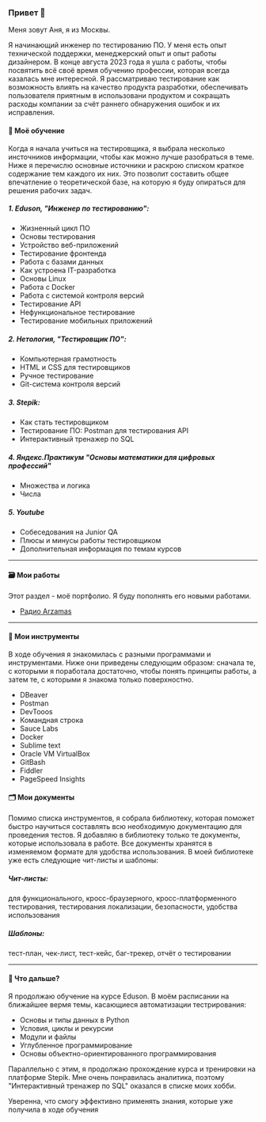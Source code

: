 ### Привет 👋

Меня зовут Аня, я из Москвы.

Я начинающий инженер по тестированию ПО.
У меня есть опыт технической поддержки, менеджерский опыт и опыт работы дизайнером.
В конце августа 2023 года я ушла с работы, чтобы посвятить всё своё время обучению профессии, которая всегда казалась мне интересной. 
Я рассматриваю тестирование как возможность влиять на качество продукта разработки, обеспечивать пользователя приятным в использовани продуктом и сокращать расходы компании за счёт раннего обнаружения ошибок и их исправления.

#### 🌱 Моё обучение 
Когда я начала учиться на тестировщика, я выбрала несколько инсточников информации, чтобы как можно лучше разобраться в теме. 
Ниже я перечислю основные источники и раскрою списком краткое содержание тем каждого их них. Это позволит составить общее впечатление о теоретической базе, на которую я буду опираться для решения рабочих задач.

##### 1. Eduson, "Инженер по тестированию":
- Жизненный цикл ПО
- Основы тестирования
- Устройство веб-приложений
- Тестирование фронтенда
- Работа с базами данных
- Как устроена IT-разработка
- Основы Linux
- Работа с Docker
- Работа с системой контроля версий
- Тестирование API
- Нефункциональное тестирование
- Тестирование мобильных приложений
  
##### 2. Нетология, "Тестировщик ПО":
- Компьютерная грамотность
- HTML и CSS для тестировщиков
- Ручное тестирование
- Git-система контроля версий
  
##### 3. Stepik:
- Как стать тестировщиком
- Тестирование ПО: Postman для тестирования API
- Интерактивный тренажер по SQL
  
##### 4. Яндекс.Практикум "Основы математики для цифровых профессий"
- Множества и логика
- Числа
  
##### 5. Youtube
- Собеседования на Junior QA
- Плюсы и минусы работы тестировщиком
- Дополнительная информация по темам курсов

---

#### 🗃 Мои работы
Этот раздел - моё портфолио. Я буду пополнять его новыми работами.
- [Радио Arzamas](https://drive.google.com/drive/folders/1kKzrM1bcTfluU38MiXp1jvYElYIn55L_?usp=sharing)

---

#### 🚀 Мои инструменты
В ходе обучения я знакомилась с разными программами и инструментами.
Ниже они приведены следующим образом: сначала те, с которыми я поработала достаточно, чтобы понять принципы работы, а затем те, с которыми я знакома только поверхностно.
- DBeaver
- Postman
- DevTooos
- Командная строка
- Sauce Labs
- Docker
- Sublime text
- Oracle VM VirtualBox
- GitBash
- Fiddler
- PageSpeed Insights

#### 🗂 Мои документы
Помимо списка инструментов, я собрала библиотеку, которая поможет быстро научиться составлять всю необходимую документацию для проведения тестов. 
Я добавляю в библиотеку только те документы, которые использовала в работе. Все документы хранятся в изменяемом формате для удобства использования.
В моей библиотеке уже есть следующие чит-листы и шаблоны:
##### Чит-листы:
для функционального, кросс-браузерного, кросс-платформенного тестирования, тестирования локализации, безопасности, удобства использования
##### Шаблоны:
тест-план, чек-лист, тест-кейс, баг-трекер, отчёт о тестировании

---

#### 🎯 Что дальше?
Я продолжаю обучение на курсе Eduson. В моём расписании на ближайшее вермя темы, касающиеся автоматизации тестрирования:
- Основы и типы данных в Python
- Условия, циклы и рекурсии
- Модули и файлы
- Углубленное программирование
- Основы объектно-ориентированного программирования

Параллельно с этим, я продолжаю прохождение курса и тренировки на платформе Stepik. Мне очень понравилась аналитика, поэтому "Интерактивный тренажер по SQL" оказался в списке моих хобби.

Уверенна, что смогу эффективно применять знания, которые уже получила в ходе обучения
